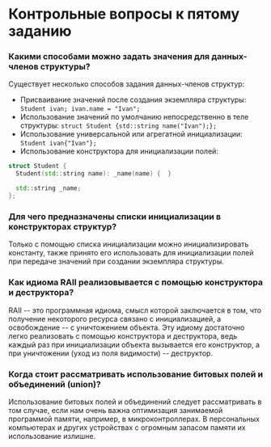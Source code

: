 # Контрольные вопросы к пятому заданию

### Какими способами можно задать значения для данных-членов структуры?

Существует несколько способов задания данных-членов структур:
- Присваивание значений после создания экземпляра структуры: `Student ivan; ivan.name = "Ivan";`
- Использование значений по умолчанию непосредственно в теле структуры: `struct Student {std::string name("Ivan");};`
- Использование универсальной или агрегатной инициализации: `Student ivan{"Ivan"};`
- Использование конструктора для инициализации полей:
```cpp
struct Student {
  Student(std::string name): _name(name) {  }

  std::string _name;
};
```

### Для чего предназначены списки инициализации в конструкторах структур?

Только с помощью списка инициализации можно инициализировать константу, также принято его использовать для инициализации полей при передаче значений при создании экземпляра структуры.

### Как идиома RAII реализовывается с помощью конструктора и деструктора?

RAII -- это программная идиома, смысл которой заключается в том, что получение некоторого ресурса связано с инициализацией, а освобождение -- с уничтожением объекта. Эту идиому достаточно легко реализовать с помощью конструктора и деструктора, ведь каждый раз при инициализации объекта вызывается его конструктор, а при уничтожении (уход из поля видимости) -- деструктор.

### Когда стоит рассматривать использование битовых полей и объединений (union)?

Использование битовых полей и объединений следует рассматривать в том случае, если нам очень важна оптимизация занимаемой программой памяти, например, в микроконтроллерах. В персональных компьютерах и других устройствах с огромным запасом памяти их использование излишне.
